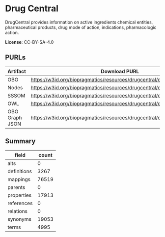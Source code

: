 # Drug Central

DrugCentral  provides information on active ingredients chemical entities, pharmaceutical products, drug mode of action, indications, pharmacologic action.

**License**: CC-BY-SA-4.0

## PURLs

| Artifact       | Download PURL                                                              | Versioned Download PURL                                                       |
|----------------|----------------------------------------------------------------------------|-------------------------------------------------------------------------------|
| OBO            | https://w3id.org/biopragmatics/resources/drugcentral/drugcentral.obo       | https://w3id.org/biopragmatics/resources/drugcentral/54/drugcentral.obo       |
| Nodes          | https://w3id.org/biopragmatics/resources/drugcentral/drugcentral.tsv       | https://w3id.org/biopragmatics/resources/drugcentral/54/drugcentral.tsv       |
| SSSOM          | https://w3id.org/biopragmatics/resources/drugcentral/drugcentral.sssom.tsv | https://w3id.org/biopragmatics/resources/drugcentral/54/drugcentral.sssom.tsv |
| OWL            | https://w3id.org/biopragmatics/resources/drugcentral/drugcentral.owl       | https://w3id.org/biopragmatics/resources/drugcentral/54/drugcentral.owl       |
| OBO Graph JSON | https://w3id.org/biopragmatics/resources/drugcentral/drugcentral.json      | https://w3id.org/biopragmatics/resources/drugcentral/54/drugcentral.json      |

## Summary

| field       |   count |
|-------------|---------|
| alts        |       0 |
| definitions |    3267 |
| mappings    |   76519 |
| parents     |       0 |
| properties  |   17913 |
| references  |       0 |
| relations   |       0 |
| synonyms    |   19053 |
| terms       |    4995 |
